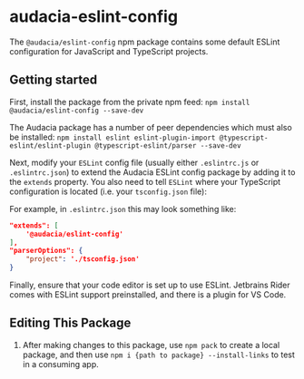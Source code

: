 # audacia-eslint-config

The `@audacia/eslint-config` npm package contains some default ESLint configuration for JavaScript and TypeScript projects.

## Getting started

First, install the package from the private npm feed:
`npm install @audacia/eslint-config --save-dev`

The Audacia package has a number of peer dependencies which must also be installed:
`npm install eslint eslint-plugin-import @typescript-eslint/eslint-plugin @typescript-eslint/parser --save-dev`

Next, modify your `ESLint` config file (usually either `.eslintrc.js` or `.eslintrc.json`) to extend the Audacia ESLint config package by adding it to the `extends` property. You also need to tell `ESLint` where your TypeScript configuration is located (i.e. your `tsconfig.json` file):

For example, in `.eslintrc.json` this may look something like:

```json
"extends": [
    '@audacia/eslint-config'
],
"parserOptions": {
    "project": './tsconfig.json'
}
```

Finally, ensure that your code editor is set up to use ESLint. Jetbrains Rider comes with ESLint support preinstalled, and there is a plugin for VS Code.

## Editing This Package

1. After making changes to this package, use `npm pack` to create a local package, and then use `npm i {path to package} --install-links` to test in a consuming app.